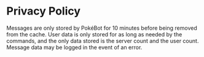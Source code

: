 # Privacy Policy

Messages are only stored by PokéBot for 10 minutes before being removed from the cache. User data is only stored for as long as needed by the commands, and the only data stored is the server count and the user count. Message data may be logged in the event of an error.
